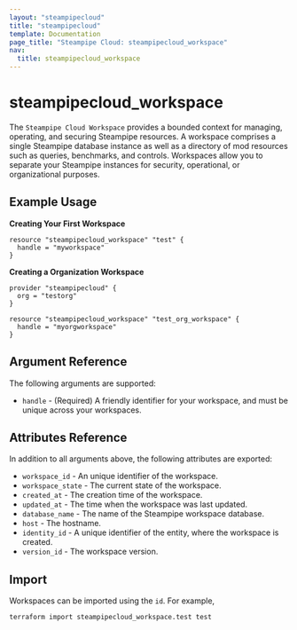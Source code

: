 ```yaml
---
layout: "steampipecloud"
title: "steampipecloud"
template: Documentation
page_title: "Steampipe Cloud: steampipecloud_workspace"
nav:
  title: steampipecloud_workspace
---
```


# steampipecloud_workspace

The `Steampipe Cloud Workspace` provides a bounded context for managing, operating, and securing Steampipe resources.
A workspace comprises a single Steampipe database instance as well as a directory of mod resources such as queries, benchmarks, and controls. Workspaces allow you to separate your Steampipe instances for security, operational, or organizational purposes.

## Example Usage

**Creating Your First Workspace**

```hcl
resource "steampipecloud_workspace" "test" {
  handle = "myworkspace"
}
```

**Creating a Organization Workspace**

```hcl
provider "steampipecloud" {
  org = "testorg"
}

resource "steampipecloud_workspace" "test_org_workspace" {
  handle = "myorgworkspace"
}
```

## Argument Reference

The following arguments are supported:

- `handle` - (Required) A friendly identifier for your workspace, and must be unique across your workspaces.

## Attributes Reference

In addition to all arguments above, the following attributes are exported:

- `workspace_id` - An unique identifier of the workspace.
- `workspace_state` - The current state of the workspace.
- `created_at` - The creation time of the workspace.
- `updated_at` - The time when the workspace was last updated.
- `database_name` - The name of the Steampipe workspace database.
- `host` - The hostname.
- `identity_id` - A unique identifier of the entity, where the workspace is created.
- `version_id` - The workspace version.

## Import

Workspaces can be imported using the `id`. For example,

```sh
terraform import steampipecloud_workspace.test test
```
